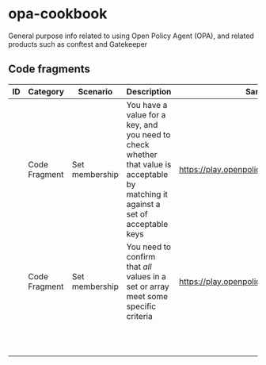 # opa-cookbook
General purpose info related to using Open Policy Agent (OPA), and related products such as conftest and Gatekeeper

## Code fragments

| ID 	| Category 	| Scenario 	| Description 	| Sample code 	|
|----	|----------	|---------	|-------------	|-------------	|
|    	| Code Fragment          	| Set membership         	| You have a value for a key, and you need to check whether that value is acceptable by matching it against a set of acceptable keys            	| https://play.openpolicyagent.org/p/4MD3veVSyL            	|
|    	| Code Fragment         	| Set membership        	| You need to confirm that *all* values in a set or array meet some specific criteria            	| https://play.openpolicyagent.org/p/IHvEfAYVjE            	|
|    	|          	|         	|             	|             	|
|    	|          	|         	|             	|             	|
|    	|          	|         	|             	|             	|
|    	|          	|         	|             	|             	|
|    	|          	|         	|             	|             	|
|    	|          	|         	|             	|             	|
|    	|          	|         	|             	|             	|
|    	|          	|         	|             	|             	|
|    	|          	|         	|             	|             	|
|    	|          	|         	|             	|             	|
|    	|          	|         	|             	|             	|
